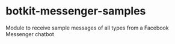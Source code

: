 # botkit-messenger-samples
Module to receive sample messages of all types from a Facebook Messenger chatbot
